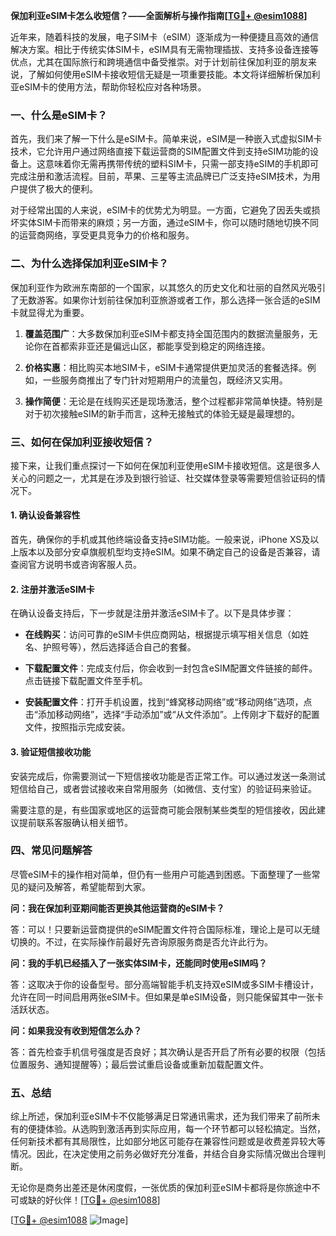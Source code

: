 **保加利亚eSIM卡怎么收短信？——全面解析与操作指南[[TG💪+ @esim1088](https://t.me/s/esim1088)]**

近年来，随着科技的发展，电子SIM卡（eSIM）逐渐成为一种便捷且高效的通信解决方案。相比于传统实体SIM卡，eSIM具有无需物理插拔、支持多设备连接等优点，尤其在国际旅行和跨境通信中备受推崇。对于计划前往保加利亚的朋友来说，了解如何使用eSIM卡接收短信无疑是一项重要技能。本文将详细解析保加利亚eSIM卡的使用方法，帮助你轻松应对各种场景。

### 一、什么是eSIM卡？

首先，我们来了解一下什么是eSIM卡。简单来说，eSIM是一种嵌入式虚拟SIM卡技术，它允许用户通过网络直接下载运营商的SIM配置文件到支持eSIM功能的设备上。这意味着你无需再携带传统的塑料SIM卡，只需一部支持eSIM的手机即可完成注册和激活流程。目前，苹果、三星等主流品牌已广泛支持eSIM技术，为用户提供了极大的便利。

对于经常出国的人来说，eSIM卡的优势尤为明显。一方面，它避免了因丢失或损坏实体SIM卡而带来的麻烦；另一方面，通过eSIM卡，你可以随时随地切换不同的运营商网络，享受更具竞争力的价格和服务。

### 二、为什么选择保加利亚eSIM卡？

保加利亚作为欧洲东南部的一个国家，以其悠久的历史文化和壮丽的自然风光吸引了无数游客。如果你计划前往保加利亚旅游或者工作，那么选择一张合适的eSIM卡就显得尤为重要。

1. **覆盖范围广**：大多数保加利亚eSIM卡都支持全国范围内的数据流量服务，无论你在首都索非亚还是偏远山区，都能享受到稳定的网络连接。
   
2. **价格实惠**：相比购买本地SIM卡，eSIM卡通常提供更加灵活的套餐选择。例如，一些服务商推出了专门针对短期用户的流量包，既经济又实用。

3. **操作简便**：无论是在线购买还是现场激活，整个过程都非常简单快捷。特别是对于初次接触eSIM的新手而言，这种无接触式的体验无疑是最理想的。

### 三、如何在保加利亚接收短信？

接下来，让我们重点探讨一下如何在保加利亚使用eSIM卡接收短信。这是很多人关心的问题之一，尤其是在涉及到银行验证、社交媒体登录等需要短信验证码的情况下。

#### 1. 确认设备兼容性

首先，确保你的手机或其他终端设备支持eSIM功能。一般来说，iPhone XS及以上版本以及部分安卓旗舰机型均支持eSIM。如果不确定自己的设备是否兼容，请查阅官方说明书或咨询客服人员。

#### 2. 注册并激活eSIM卡

在确认设备支持后，下一步就是注册并激活eSIM卡了。以下是具体步骤：

- **在线购买**：访问可靠的eSIM卡供应商网站，根据提示填写相关信息（如姓名、护照号等），然后选择适合自己的套餐。
  
- **下载配置文件**：完成支付后，你会收到一封包含eSIM配置文件链接的邮件。点击链接下载配置文件至手机。

- **安装配置文件**：打开手机设置，找到“蜂窝移动网络”或“移动网络”选项，点击“添加移动网络”，选择“手动添加”或“从文件添加”。上传刚才下载好的配置文件，按照指示完成安装。

#### 3. 验证短信接收功能

安装完成后，你需要测试一下短信接收功能是否正常工作。可以通过发送一条测试短信给自己，或者尝试接收来自常用服务（如微信、支付宝）的验证码来验证。

需要注意的是，有些国家或地区的运营商可能会限制某些类型的短信接收，因此建议提前联系客服确认相关细节。

### 四、常见问题解答

尽管eSIM卡的操作相对简单，但仍有一些用户可能遇到困惑。下面整理了一些常见的疑问及解答，希望能帮到大家。

**问：我在保加利亚期间能否更换其他运营商的eSIM卡？**

答：可以！只要新运营商提供的eSIM配置文件符合国际标准，理论上是可以无缝切换的。不过，在实际操作前最好先咨询原服务商是否允许此行为。

**问：我的手机已经插入了一张实体SIM卡，还能同时使用eSIM吗？**

答：这取决于你的设备型号。部分高端智能手机支持双eSIM或多SIM卡槽设计，允许在同一时间启用两张eSIM卡。但如果是单eSIM设备，则只能保留其中一张卡活跃状态。

**问：如果我没有收到短信怎么办？**

答：首先检查手机信号强度是否良好；其次确认是否开启了所有必要的权限（包括位置服务、通知提醒等）；最后尝试重启设备或重新加载配置文件。

### 五、总结

综上所述，保加利亚eSIM卡不仅能够满足日常通讯需求，还为我们带来了前所未有的便捷体验。从选购到激活再到实际应用，每一个环节都可以轻松搞定。当然，任何新技术都有其局限性，比如部分地区可能存在兼容性问题或是收费差异较大等情况。因此，在决定使用之前务必做好充分准备，并结合自身实际情况做出合理判断。

无论你是商务出差还是休闲度假，一张优质的保加利亚eSIM卡都将是你旅途中不可或缺的好伙伴！[[TG💪+ @esim1088](https://t.me/s/esim1088)] 

[[TG💪+ @esim1088](https://t.me/s/esim1088) ![Image](https://i.postimg.cc/4NQfJmqS/Snipaste-2025-05-13-00-14-12.png)]